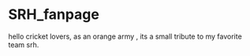 # SRH_fanpage
hello cricket lovers, as an orange army , its a small tribute to my favorite team srh.
